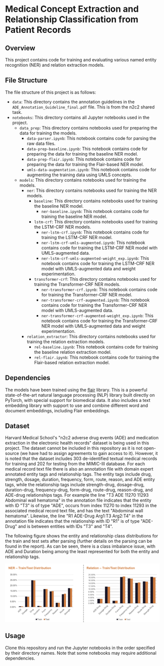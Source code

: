 # Medical Concept Extraction and Relationship Classification from Patient Records

## Overview
This project contains code for training and evaluating various named entity recognition (NER) and relation extraction models.

## File Structure
The file structure of this project is as follows:

- `data`: This directory contains the annotation guidelines in the `ADE_Annotation_Guideline_final.pdf` file. This is from the n2c2 shared task.
- `notebooks`: This directory contains all Jupyter notebooks used in the project.
    - `data_prep`: This directory contains notebooks used for preparing the data for training the models.
        - `data-parser.ipynb`: This notebook contains code for parsing the raw data files.
        - `data-prep-baseline.ipynb`: This notebook contains code for preparing the data for training the baseline NER model.
        - `data-prep-flair.ipynb`: This notebook contains code for preparing the data for training the Flair-based NER model.
        - `umls-data-augmentation.ipynb`: This notebook contains code for augmenting the training data using UMLS concepts.
    - `models`: This directory contains notebooks used for training the models.
        - `ner`: This directory contains notebooks used for training the NER models.
            - `baseline`: This directory contains notebooks used for training the baseline NER model.
                - `ner-baseline.ipynb`: This notebook contains code for training the baseline NER model.
            - `lstm-crf`: This directory contains notebooks used for training the LSTM-CRF NER models.
                - `ner-lstm-crf.ipynb`: This notebook contains code for training the LSTM-CRF NER model.
                - `ner-lstm-crf-umls-augmented.ipynb`: This notebook contains code for training the LSTM-CRF NER model with UMLS-augmented data.
                - `ner-lstm-crf-umls-augmented-weight_exp.ipynb`: This notebook contains code for training the LSTM-CRF NER model with UMLS-augmented data and weight experimentation.
            - `transformer-crf`: This directory contains notebooks used for training the Transformer-CRF NER models.
                - `ner-transformer-crf.ipynb`: This notebook contains code for training the Transformer-CRF NER model.
                - `ner-transformer-crf-augmented.ipynb`: This notebook contains code for training the Transformer-CRF NER model with UMLS-augmented data.
                - `ner-transformer-crf-augmented-weight_exp.ipynb`: This notebook contains code for training the Transformer-CRF NER model with UMLS-augmented data and weight experimentation.
        - `relation_extractor`: This directory contains notebooks used for training the relation extraction models.
            - `rel-baseline.ipynb`: This notebook contains code for training the baseline relation extraction model.
            - `rel-flair.ipynb`: This notebook contains code for training the Flair-based relation extraction model.

## Dependencies
The models have been trained using the [flair](https://github.com/flairNLP/flair) library. This is a powerful state-of-the-art natural language processing (NLP) library built directly on PyTorch, with special support for biomedical data. It also includes a text embedding library with support to use and combine different word and document embeddings, including Flair embeddings.

## Dataset
Harvard Medical School's "n2c2 adverse drug events (ADE) and medication extraction in the electronic health records" dataset is being used in this project. The dataset cannot be included in this repository as it is not open-source (we have had to assign agreements to gain access to it). However, it is noted that the dataset includes 303 de-identified textual medical records for training and 202 for testing from the MIMIC-III database. For each medical record text file there is also an annotation file with domain expert annotated entity tags and relationship tags. The entity tags include drug, strength, dosage, duration, frequency, form, route, reason, and ADE entity tags, while the relationship tags include strength-drug, dosage-drug, duration-drug, frequency-drug, form-drug, route-drug, reason-drug, and ADE-drug relationships tags. For example the line "T3 ADE 11270 11293 Abdominal wall hematoma" in the annotation file indicates that the entity with ID "T3" is of type "ADE", occurs from index 11270 to index 11293 in the associated medical record text file, and has the text "Abdominal wall hematoma". Likewise, the line "R1 ADE-Drug Arg1:T3 Arg2:T4" in the annotation file indicates that the relationship with ID "R1" is of type "ADE-Drug" and is between entities with IDs "T3" and "T4".

The following figure shows the entity and relationship class distributions for the train and test sets after parsing (further details on the parsing can be found in the report). As can be seen, there is a class imbalance issue, with ADE and Duration being among the least represented for both the entity and relationship tags.

<img src="./assets/class-distributions.png" alt="grid"/>

## Usage

Clone this repository and run the Jupyter notebooks in the order specified by their directory names. Note that some notebooks may require additional dependencies.
